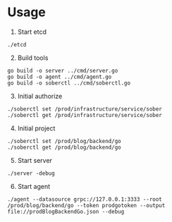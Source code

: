 # Usage

1. Start etcd

```
./etcd
```

2. Build tools

```
go build -o server ../cmd/server.go
go build -o agent ../cmd/agent.go
go build -o soberctl ../cmd/soberctl.go
```

3. Initial authorize

```
./soberctl set /prod/infrastructure/service/sober
./soberctl get /prod/infrastructure/service/sober
```

4. Initial project

```
./soberctl set /prod/blog/backend/go
./soberctl get /prod/blog/backend/go
```

5. Start server

```
./server -debug
```

6. Start agent

```
./agent --datasource grpc://127.0.0.1:3333 --root /prod/blog/backend/go --token prodgotoken --output file://prodBlogBackendGo.json --debug
```    